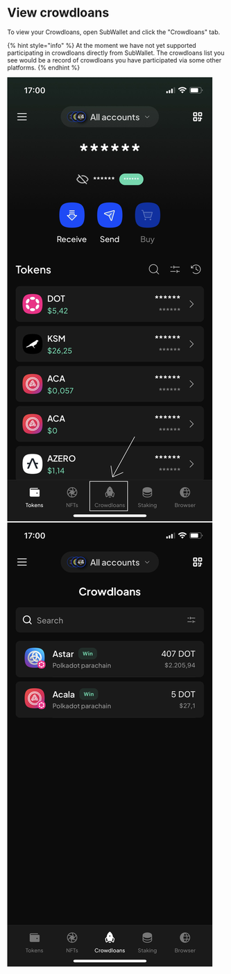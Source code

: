 # View crowdloans

To view your Crowdloans, open SubWallet and click the "Crowdloans" tab.&#x20;

{% hint style="info" %}
At the moment we have not yet supported participating in crowdloans directly from SubWallet. The crowdloans list you see would be a record of crowdloans you have participated via some other platforms.&#x20;
{% endhint %}

![](<../.gitbook/assets/image (14) (3).png>) ![](<../.gitbook/assets/image (17) (4).png>)
